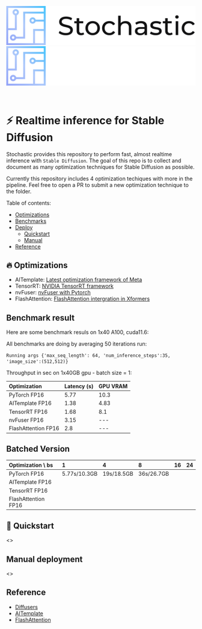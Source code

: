 <p align="center">
  <img src=".github/stochastic_logo_light.svg#gh-light-mode-only" width="600" alt="Stochastic.ai"/>
  <img src=".github/stochastic_logo_dark.svg#gh-dark-mode-only" width="600" alt="Stochastic.ai"/>
</p>

<br>

# ⚡️ Realtime inference for Stable Diffusion

Stochastic provides this repository to perform fast, almost realtime inference with `Stable Diffusion`. The goal of this repo is to collect and document as many optimization techniques for Stable Diffusion as possible. 

Currently this repository includes 4 optimization techiques with more in the pipeline. Feel free to open a PR to submit a new optimization technique to the folder.

<!-- TOC -->
Table of contents:
- [Optimizations](#-optimizations)
- [Benchmarks](#benchmark-result)
- [Deploy](#deployment)
    - [Quickstart](#-quickstart)
    - [Manual](#manual)
- [Reference](#reference)
<!-- /TOC -->

## 🔥 Optimizations

- AITemplate: [Latest optimization framework of Meta](https://github.com/facebookincubator/AITemplate)
- TensorRT: [NVIDIA TensorRT framework](https://github.com/NVIDIA/TensorRT)
- nvFuser: [nvFuser with Pytorch](https://pytorch.org/blog/introducing-nvfuser-a-deep-learning-compiler-for-pytorch/)
- FlashAttention: [FlashAttention intergration in Xformers](https://github.com/facebookresearch/xformers)

## Benchmark result

Here are some benchmark resuls on 1x40 A100, cuda11.6:

All benchmarks are doing by averaging 50 iterations run:
```
Running args {'max_seq_length': 64, 'num_inference_steps':35, 'image_size':(512,512)}
```
Throughput in sec on 1x40GB gpu - batch size = 1:

| Optimization           | Latency (s) | GPU VRAM  |
| :--------------------- |:----------- | :------   |
| PyTorch FP16           | 5.77        |  10.3     |
| AITemplate FP16        | 1.38        |  4.83     |
| TensorRT FP16          | 1.68        |  8.1      |
| nvFuser FP16           | 3.15        |  ---      |
| FlashAttention FP16    | 2.8         |  ---      |

## Batched Version

| Optimization      \ bs |      1        |     4         |    8          |    16             |   24              | 
| :--------------------- | :------------ | :------------ | :------------ | :---------------- | :---------------- |
| PyTorch FP16           | 5.77s/10.3GB  | 19s/18.5GB    | 36s/26.7GB    |                   |                   |
| AITemplate FP16        |               |               |               |                   |                   |
| TensorRT FP16          |               |               |               |                   |                   |
| FlashAttention FP16    |               |               |               |                   |                   |

## 🚀 Quickstart

<>

## Manual deployment

<>

## Reference

- [Diffusers](https://github.com/huggingface/diffusers)
- [AITemplate](https://github.com/facebookincubator/AITemplate)
- [FlashAttention](https://www.photoroom.com/tech/stable-diffusion-100-percent-faster-with-memory-efficient-attention/)

